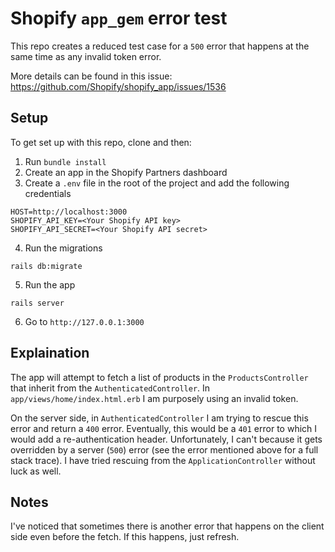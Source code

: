 # Shopify `app_gem` error test

This repo creates a reduced test case for a `500` error that happens at the same time as any invalid token error.

More details can be found in this issue: https://github.com/Shopify/shopify_app/issues/1536

## Setup

To get set up with this repo, clone and then:

1. Run `bundle install`
2. Create an app in the Shopify Partners dashboard
3. Create a `.env` file in the root of the project and add the following credentials

```
HOST=http://localhost:3000
SHOPIFY_API_KEY=<Your Shopify API key>
SHOPIFY_API_SECRET=<Your Shopify API secret>
```

4. Run the migrations

```
rails db:migrate
```

5. Run the app

```
rails server
```

6. Go to `http://127.0.0.1:3000`

## Explaination

The app will attempt to fetch a list of products in the `ProductsController` that inherit from the `AuthenticatedController`. In `app/views/home/index.html.erb` I am purposely using an invalid token.

On the server side, in `AuthenticatedController` I am trying to rescue this error and return a `400` error. Eventually, this would be a `401` error to which I would add a re-authentication header. Unfortunately, I can't because it gets overridden by a server (`500`) error (see the error mentioned above for a full stack trace). I have tried rescuing from the `ApplicationController` without luck as well.

## Notes

I've noticed that sometimes there is another error that happens on the client side even before the fetch. If this happens, just refresh.
